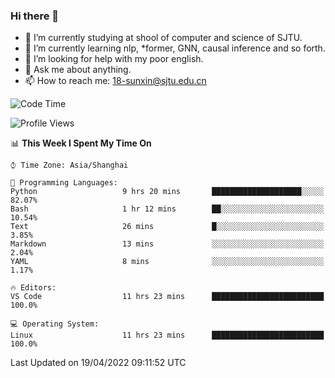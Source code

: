 ### Hi there 👋

<!--
**sunxin000/sunxin000** is a ✨ _special_ ✨ repository because its `README.md` (this file) appears on your GitHub profile.

Here are some ideas to get you started:

- 🔭 I’m currently working on ...
- 🌱 I’m currently learning ...
- 👯 I’m looking to collaborate on ...
- 🤔 I’m looking for help with ...
- 💬 Ask me about ...
- 📫 How to reach me: ...
- 😄 Pronouns: ...
- ⚡ Fun fact: ...
-->
- 🏫 I’m currently studying at shool of computer and science of SJTU.
- 🌱 I’m currently learning nlp, \*former, GNN, causal inference and so forth.
- 🤔 I’m looking for help with my poor english.
- 💬 Ask me about anything.
- 📫 How to reach me: 18-sunxin@sjtu.edu.cn
<!--START_SECTION:waka-->
![Code Time](http://img.shields.io/badge/Code%20Time-160%20hrs%2016%20mins-blue)

![Profile Views](http://img.shields.io/badge/Profile%20Views-2-blue)

📊 **This Week I Spent My Time On** 

```text
⌚︎ Time Zone: Asia/Shanghai

💬 Programming Languages: 
Python                   9 hrs 20 mins       ████████████████████░░░░░   82.07% 
Bash                     1 hr 12 mins        ██░░░░░░░░░░░░░░░░░░░░░░░   10.54% 
Text                     26 mins             █░░░░░░░░░░░░░░░░░░░░░░░░   3.85% 
Markdown                 13 mins             ░░░░░░░░░░░░░░░░░░░░░░░░░   2.04% 
YAML                     8 mins              ░░░░░░░░░░░░░░░░░░░░░░░░░   1.17%

🔥 Editors: 
VS Code                  11 hrs 23 mins      █████████████████████████   100.0%

💻 Operating System: 
Linux                    11 hrs 23 mins      █████████████████████████   100.0%

```


 Last Updated on 19/04/2022 09:11:52 UTC
<!--END_SECTION:waka-->
